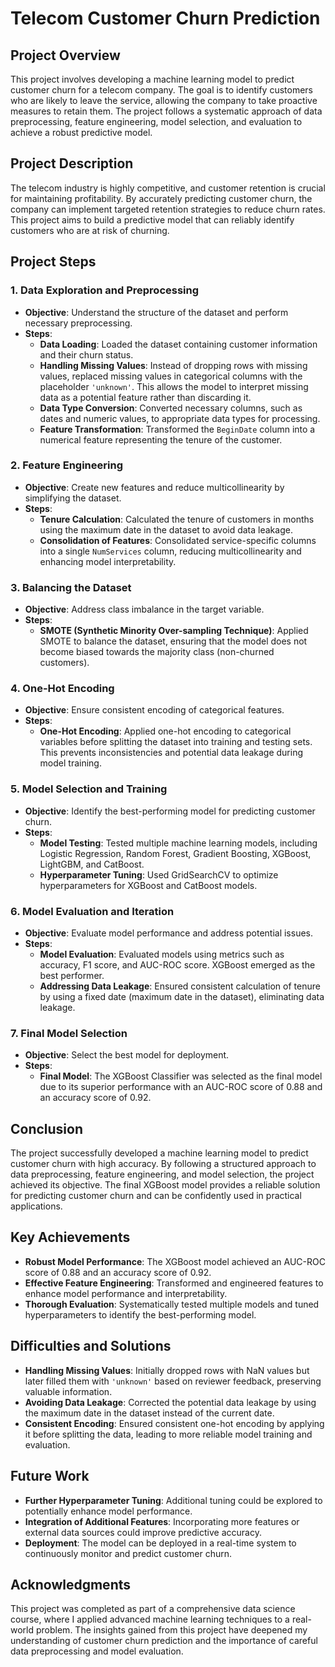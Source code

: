 # Telecom Customer Churn Prediction

## Project Overview
This project involves developing a machine learning model to predict customer churn for a telecom company. The goal is to identify customers who are likely to leave the service, allowing the company to take proactive measures to retain them. The project follows a systematic approach of data preprocessing, feature engineering, model selection, and evaluation to achieve a robust predictive model.

## Project Description
The telecom industry is highly competitive, and customer retention is crucial for maintaining profitability. By accurately predicting customer churn, the company can implement targeted retention strategies to reduce churn rates. This project aims to build a predictive model that can reliably identify customers who are at risk of churning.

## Project Steps

### 1. Data Exploration and Preprocessing
- **Objective**: Understand the structure of the dataset and perform necessary preprocessing.
- **Steps**:
  - **Data Loading**: Loaded the dataset containing customer information and their churn status.
  - **Handling Missing Values**: Instead of dropping rows with missing values, replaced missing values in categorical columns with the placeholder `'unknown'`. This allows the model to interpret missing data as a potential feature rather than discarding it.
  - **Data Type Conversion**: Converted necessary columns, such as dates and numeric values, to appropriate data types for processing.
  - **Feature Transformation**: Transformed the `BeginDate` column into a numerical feature representing the tenure of the customer.

### 2. Feature Engineering
- **Objective**: Create new features and reduce multicollinearity by simplifying the dataset.
- **Steps**:
  - **Tenure Calculation**: Calculated the tenure of customers in months using the maximum date in the dataset to avoid data leakage.
  - **Consolidation of Features**: Consolidated service-specific columns into a single `NumServices` column, reducing multicollinearity and enhancing model interpretability.

### 3. Balancing the Dataset
- **Objective**: Address class imbalance in the target variable.
- **Steps**:
  - **SMOTE (Synthetic Minority Over-sampling Technique)**: Applied SMOTE to balance the dataset, ensuring that the model does not become biased towards the majority class (non-churned customers).

### 4. One-Hot Encoding
- **Objective**: Ensure consistent encoding of categorical features.
- **Steps**:
  - **One-Hot Encoding**: Applied one-hot encoding to categorical variables before splitting the dataset into training and testing sets. This prevents inconsistencies and potential data leakage during model training.

### 5. Model Selection and Training
- **Objective**: Identify the best-performing model for predicting customer churn.
- **Steps**:
  - **Model Testing**: Tested multiple machine learning models, including Logistic Regression, Random Forest, Gradient Boosting, XGBoost, LightGBM, and CatBoost.
  - **Hyperparameter Tuning**: Used GridSearchCV to optimize hyperparameters for XGBoost and CatBoost models.

### 6. Model Evaluation and Iteration
- **Objective**: Evaluate model performance and address potential issues.
- **Steps**:
  - **Model Evaluation**: Evaluated models using metrics such as accuracy, F1 score, and AUC-ROC score. XGBoost emerged as the best performer.
  - **Addressing Data Leakage**: Ensured consistent calculation of tenure by using a fixed date (maximum date in the dataset), eliminating data leakage.

### 7. Final Model Selection
- **Objective**: Select the best model for deployment.
- **Steps**:
  - **Final Model**: The XGBoost Classifier was selected as the final model due to its superior performance with an AUC-ROC score of 0.88 and an accuracy score of 0.92.

## Conclusion
The project successfully developed a machine learning model to predict customer churn with high accuracy. By following a structured approach to data preprocessing, feature engineering, and model selection, the project achieved its objective. The final XGBoost model provides a reliable solution for predicting customer churn and can be confidently used in practical applications.

## Key Achievements
- **Robust Model Performance**: The XGBoost model achieved an AUC-ROC score of 0.88 and an accuracy score of 0.92.
- **Effective Feature Engineering**: Transformed and engineered features to enhance model performance and interpretability.
- **Thorough Evaluation**: Systematically tested multiple models and tuned hyperparameters to identify the best-performing model.

## Difficulties and Solutions
- **Handling Missing Values**: Initially dropped rows with NaN values but later filled them with `'unknown'` based on reviewer feedback, preserving valuable information.
- **Avoiding Data Leakage**: Corrected the potential data leakage by using the maximum date in the dataset instead of the current date.
- **Consistent Encoding**: Ensured consistent one-hot encoding by applying it before splitting the data, leading to more reliable model training and evaluation.

## Future Work
- **Further Hyperparameter Tuning**: Additional tuning could be explored to potentially enhance model performance.
- **Integration of Additional Features**: Incorporating more features or external data sources could improve predictive accuracy.
- **Deployment**: The model can be deployed in a real-time system to continuously monitor and predict customer churn.

## Acknowledgments
This project was completed as part of a comprehensive data science course, where I applied advanced machine learning techniques to a real-world problem. The insights gained from this project have deepened my understanding of customer churn prediction and the importance of careful data preprocessing and model evaluation.


